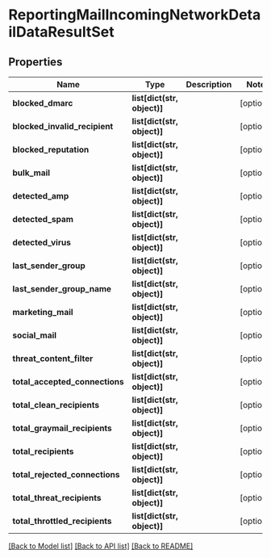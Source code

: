 # ReportingMailIncomingNetworkDetailDataResultSet

## Properties
Name | Type | Description | Notes
------------ | ------------- | ------------- | -------------
**blocked_dmarc** | **list[dict(str, object)]** |  | [optional] 
**blocked_invalid_recipient** | **list[dict(str, object)]** |  | [optional] 
**blocked_reputation** | **list[dict(str, object)]** |  | [optional] 
**bulk_mail** | **list[dict(str, object)]** |  | [optional] 
**detected_amp** | **list[dict(str, object)]** |  | [optional] 
**detected_spam** | **list[dict(str, object)]** |  | [optional] 
**detected_virus** | **list[dict(str, object)]** |  | [optional] 
**last_sender_group** | **list[dict(str, object)]** |  | [optional] 
**last_sender_group_name** | **list[dict(str, object)]** |  | [optional] 
**marketing_mail** | **list[dict(str, object)]** |  | [optional] 
**social_mail** | **list[dict(str, object)]** |  | [optional] 
**threat_content_filter** | **list[dict(str, object)]** |  | [optional] 
**total_accepted_connections** | **list[dict(str, object)]** |  | [optional] 
**total_clean_recipients** | **list[dict(str, object)]** |  | [optional] 
**total_graymail_recipients** | **list[dict(str, object)]** |  | [optional] 
**total_recipients** | **list[dict(str, object)]** |  | [optional] 
**total_rejected_connections** | **list[dict(str, object)]** |  | [optional] 
**total_threat_recipients** | **list[dict(str, object)]** |  | [optional] 
**total_throttled_recipients** | **list[dict(str, object)]** |  | [optional] 

[[Back to Model list]](../README.md#documentation-for-models) [[Back to API list]](../README.md#documentation-for-api-endpoints) [[Back to README]](../README.md)


